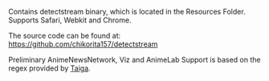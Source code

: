 Contains detectstream binary, which is located in the Resources Folder. Supports Safari, Webkit and Chrome.

The source code can be found at: https://github.com/chikorita157/detectstream

Preliminary AnimeNewsNetwork, Viz and AnimeLab Support is based on the regex provided by [Taiga](https://github.com/erengy/taiga).
